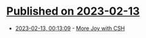 # [Published on 2023-02-13](index.md)

* [2023-02-13, 00:13:09](https://lobste.rs/s/4mxzfm/more_joy_with_csh) - [More Joy with CSH](http://blog.syncpup.com/posts/more-joy-with-csh.html)
